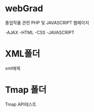 # webGrad
졸업작품 관련 PHP 및 JAVASCRIPT 웹페이지 

-AJAX
-HTML
-CSS
-JAVASCRIPT

# XML폴더
xml예제

# Tmap 폴더
Tmap API테스트
